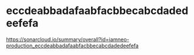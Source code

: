 # eccdeabbadafaabfacbbecabcdadedeefefa
https://sonarcloud.io/summary/overall?id=iamneo-production_eccdeabbadafaabfacbbecabcdadedeefefa
